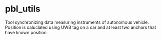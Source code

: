 # pbl_utils
Tool synchronizing data measuring instruments of autonomous vehicle.
Position is caluclated using UWB tag on a car and at least two anchors that have known position.
